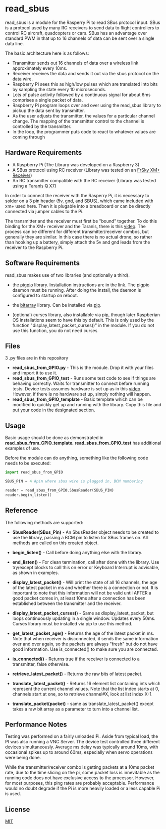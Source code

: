 # read_sbus
read_sbus is a module for the Rasperry Pi to read SBus protocol input. SBus is a protocol used by many RC receivers to send data to flight controllers to control RC aircraft,
quadcopters or cars. SBus has an advantage over standard PWM in that up to 16 channels of data can be sent over a single data line.

The basic architecture here is as follows:
- Transmitter sends out 16 channels of data over a wireless link approximately every 10ms.
- Receiver receives the data and sends it out via the sbus protocol on the data wire.
- Raspberry Pi sees this as high/low pulses which are translated into bits by sampling the state every 10 microseconds.
- Lots of pulse activity followed by a continuous signal for about 6ms comprises a single packet of data.
- Raspberry Pi program loops over and over using the read_sbus library to pickup the data sent by transmitter.
- As the user adjusts the transmitter, the values for a particular channel change. The mapping of the transmitter control to the channel is controlled by the transmitter.
- In the loop, the programmer puts code to react to whatever values are coming through

## Hardware Requirements
- A Raspberry Pi (The Library was developed on a Raspberry 3)
- A SBus protocol using RC receiver (Library was tested on an [FrSky XM+ Receiver](https://www.getfpv.com/frsky-xm-sbus-mini-receiver.html))
- An RC transmitter compatible with the RC receiver (Library was tested using a [Taranis Q X7](https://www.frsky-rc.com/product/taranis-q-x7-2/))

In order to connect the receiver with the Rasperry Pi, it is necessary to solder on a 3 pin header (5v, gnd, and SBUS), which came included with xm+ used here.
Then it is plugable into a breadboard or can be directly connected via jumper cables to the Pi.

The transmitter and the receiver must first be "bound" together. To do this binding for the XM+ receiver and the Taranis, there is this [video](https://www.youtube.com/watch?v=ZOBwwNpjNrY). The process can be different for different transmitter/receiver combos, but generally they are similar. In this case there is no actual drone, so rather than
hooking up a battery, simply attach the 5v and gnd leads from the receiver to the Raspberry Pi.

## Software Requirements

read_sbus makes use of two libraries (and optionally a third).

- the [pigpio](https://abyz.me.uk/rpi/pigpio/) library. Installation instructions are in the link. The pigpio daemon must be running. After doing the install, the daemon is configured to startup on reboot.

- the [bitarray](https://pypi.org/project/bitarray/) library. Can be installed via [pip](https://pip.pypa.io/en/stable/).

- (optional) curses library, also installable via pip, though later Raspberian OS installations seem to have this by default. This is only used by the function "display_latest_packet_curses()" in the module. If you do not use this function, you do not need curses.


## Files

3 .py files are in this repository

- **read_sbus_from_GPIO.py** - This is the module. Drop it with your files and import it to use it.
- **read_sbus_from_GPIO_test** - Runs some test code to see if things are behaving correctly. Waits for transmitter to connect before running tests. Device tests assumes hardware is set up as in this [video](TBD). However, if there is no hardware set up, simply nothing will happen.
- **read_sbus_from_GPIO_template** - Basic template which can be modified to quickly get up and running with the library. Copy this file and put your code in the designated section.

## Usage

Basic usage should be done as demonstrated in **read_sbus_from_GPIO_template**. **read_sbus_from_GPIO_test** has additional examples of use.

Before the module can do anything, something like the following code needs to be executed:

```python
import read_sbus_from_GPIO

SBUS_PIN = 4 #pin where sbus wire is plugged in, BCM numbering

reader = read_sbus_from_GPIO.SbusReader(SBUS_PIN)
reader.begin_listen()
```

## Reference
The following methods are supported:
- **SbusReader(SBus_Pin)** - An SbusReader object needs to be created to use the library, passing a BCM pin to listen for SBus frames on. All methods are called on this created object.

- **begin_listen()** - Call before doing anything else with the library.
- **end_listen()** - For clean termination, call after done with the library. Use try/except blocks to call this on error or Keyboard Interrupt is advisable, as shown in examples.
- **display_latest_packet()** - Will print the state of all 16 channels, the age of the latest packet in ms and whether there is a connection or not. It is important to note that this information will not be valid until AFTER a good packet comes in, at least 10ms after a connection has been established between the transmitter and the receiver.
- **display_latest_packet_curses()** - Same as display_latest_packet, but loops continuously updating in a single window. Updates every 50ms. Curses library must be installed via pip to use this method.
- **get_latest_packet_age()** - Returns the age of the latest packet in ms. Note that when receiver is disconnected, it sends the same information over and over again, so the packets are always "fresh" but do not have good information. Use is_connected() to make sure you are connected.
- **is_connected()** - Returns true if the receiver is connected to a transmitter, false otherwise.
- **retrieve_latest_packet()** - Returns the raw bits of latest packet.
- **translate_latest_packet()** - Returns 16 element list containing ints which represent the current channel values. Note that the list index starts at 0, channels start at one, so to retrieve channel#X, look at list index X-1.
- **translate_packet(packet)** - same as translate_latest_packet() except takes a raw bit array as a parameter to turn into a channel list.

## Performance Notes ##

Testing was performed on a fairly unloaded Pi. Aside from typical load, the PI was also running a VNC Server. The device test controlled three different devices simultaneously. Average ms delay was typically around 10ms, with occasional spikes up to around 60ms, especially when servo operations were being done.

While the transmitter/receiver combo is getting packets at a 10ms packet rate, due to the time slicing on the pi, some packet loss is innevitable as the running code does not have exclusive access to the processor. However, for most purposes, this ping rates are probably acceptable. Performance would no doubt degrade if the Pi is more heavily loaded or a less capable Pi is used.

## License
[MIT](https://choosealicense.com/licenses/mit/)
